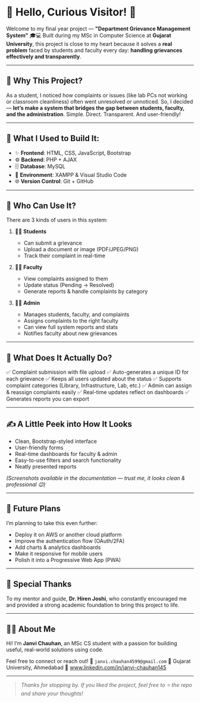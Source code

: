 
# 💬 Hello, Curious Visitor! 👋

Welcome to my final year project —
**"Department Grievance Management System"** 🎓💻
Built during my MSc in Computer Science at **Gujarat University**, this project is close to my heart because it solves a **real problem** faced by students and faculty every day: **handling grievances effectively and transparently**.

---

## 🌱 Why This Project?

As a student, I noticed how complaints or issues (like lab PCs not working or classroom cleanliness) often went unresolved or unnoticed.
So, I decided — **let’s make a system that bridges the gap between students, faculty, and the administration**. Simple. Direct. Transparent. And user-friendly!

---

## 🧰 What I Used to Build It:

* ✨ **Frontend**: HTML, CSS, JavaScript, Bootstrap
* ⚙️ **Backend**: PHP + AJAX
* 🗄️ **Database**: MySQL
* 🧪 **Environment**: XAMPP & Visual Studio Code
* 🌐 **Version Control**: Git + GitHub

---

## 👥 Who Can Use It?

There are 3 kinds of users in this system:

1. 👩‍🎓 **Students**

   * Can submit a grievance
   * Upload a document or image (PDF/JPEG/PNG)
   * Track their complaint in real-time

2. 👨‍🏫 **Faculty**

   * View complaints assigned to them
   * Update status (Pending → Resolved)
   * Generate reports & handle complaints by category

3. 👩‍💼 **Admin**

   * Manages students, faculty, and complaints
   * Assigns complaints to the right faculty
   * Can view full system reports and stats
   * Notifies faculty about new grievances

---

## 🧠 What Does It Actually Do?

✅ Complaint submission with file upload
✅ Auto-generates a unique ID for each grievance
✅ Keeps all users updated about the status
✅ Supports complaint categories (Library, Infrastructure, Lab, etc.)
✅ Admin can assign & reassign complaints easily
✅ Real-time updates reflect on dashboards
✅ Generates reports you can export

---

## ✍️ A Little Peek into How It Looks

* Clean, Bootstrap-styled interface
* User-friendly forms
* Real-time dashboards for faculty & admin
* Easy-to-use filters and search functionality
* Neatly presented reports

*(Screenshots available in the documentation — trust me, it looks clean & professional 😉)*

---

## 🚀 Future Plans

I’m planning to take this even further:

* Deploy it on AWS or another cloud platform
* Improve the authentication flow (OAuth/2FA)
* Add charts & analytics dashboards
* Make it responsive for mobile users
* Polish it into a Progressive Web App (PWA)

---

## 💖 Special Thanks

To my mentor and guide, **Dr. Hiren Joshi**, who constantly encouraged me and provided a strong academic foundation to bring this project to life.

---

## 🙋‍♀️ About Me

Hi! I’m **Janvi Chauhan**, an MSc CS student with a passion for building useful, real-world solutions using code.

Feel free to connect or reach out!
📧 `janvi.chauhan4599@gmail.com` 
📍 Gujarat University, Ahmedabad
🔗 www.linkedin.com/in/janvi-chauhan145

---

> *Thanks for stopping by. If you liked the project, feel free to ⭐ the repo and share your thoughts!*




